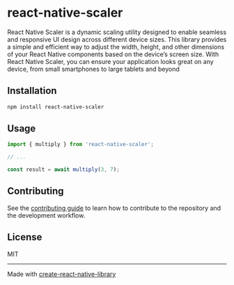 # react-native-scaler

React Native Scaler is a dynamic scaling utility designed to enable seamless and responsive UI design across different device sizes. This library provides a simple and efficient way to adjust the width, height, and other dimensions of your React Native components based on the device’s screen size. With React Native Scaler, you can ensure your application looks great on any device, from small smartphones to large tablets and beyond

## Installation

```sh
npm install react-native-scaler
```

## Usage

```js
import { multiply } from 'react-native-scaler';

// ...

const result = await multiply(3, 7);
```

## Contributing

See the [contributing guide](CONTRIBUTING.md) to learn how to contribute to the repository and the development workflow.

## License

MIT

---

Made with [create-react-native-library](https://github.com/callstack/react-native-builder-bob)

